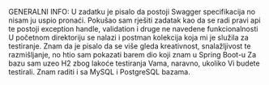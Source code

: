 GENERALNI INFO:
U zadatku je pisalo da postoji Swagger specifikacija no nisam ju uspio pronaći. 
Pokušao sam rješiti zadatak kao da se radi pravi api te postoji exception handle, validation i druge ne navedene funkcionalnosti
U početnom direktoriju se nalazi i postman kolekcija koja mi je služila za testiranje.
Znam da je pisalo da se više gleda kreativnost, snalažljivost te razmišljanje, no htio sam pokazati barem dio koji znam u Spring Boot-u
Za bazu sam uzeo H2 zbog lakoće testiranja Vama, naravno, ukoliko Vi budete testirali. Znam raditi i sa MySQL i PostgreSQL bazama.

